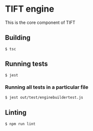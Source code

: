 # TIFT engine

This is the core component of TIFT

## Building

```
$ tsc
```

## Running tests
```
$ jest
```

### Running all tests in a particular file
```sh
$ jest out/test/enginebuildertest.js
```

## Linting
```sh
$ npm run lint
```